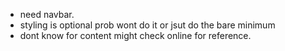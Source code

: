 -   need navbar.
-   styling is optional prob wont do it or jsut do the bare minimum
-   dont know for content might check online for reference.
